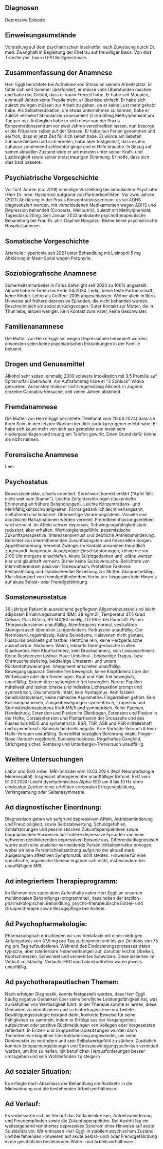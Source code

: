 ## Diagnosen 
Depressive Episode

## Einweisungsumstände 
Vorstellung auf dem psychiatrischen Inselnotfall nach Zuweisung durch Dr. med. Zwanghaft in Begleitung der Ehefrau auf freiwilliger Basis. Von dort Transfer per Taxi in UPD Bolligenstrasse.

## Zusammenfassung der Anamnese
Herr Eggli berichtete bei Aufnahme von Stress an seinem Arbeitsplatz. Er fühle sich seit Sommer überfordert, er müsse viele Überstunden machen und habe das Gefühl, dass er kaum Freizeit habe. Er habe seit Monaten, eventuell Jahren keine Freude mehr, er überlebe einfach. Er habe sich zuletzt zwingen müssen zur Arbeit zu gehen, da er keine Lust mehr gehabt habe. Als Selbstmedikation, um etwas unternehmen zu können, habe er zuletzt vermehrt Stimulanzien konsumiert (zirka 60mg Methylphenidat pro Tag per os). Anfänglich habe er sich diese von der Praxis Konzentrationszentrum vor zwei Jahren verschreiben lassen, nun besorge er die Präparate selbst auf der Strasse. Er habe nun Ferien genommen und sei froh, dass er jetzt Zeit für sich selbst habe. Er würde am liebsten zuhause bleiben und sich erholen, habe aber festgestellt, dass es ihm zuhause zunehmend schlechter ginge und er Hilfe brauche. In Bezug auf seinen aktuellen Zustand leide er am meisten unter seiner Kraft- und Lustlosigkeit sowie seiner meist traurigen Stimmung. Er hoffe, dass sich dies bald bessere.

## Psychiatrische Vorgeschichte
Vor fünf Jahren (ca. 2019) einmalige Vorstellung bei ambulantem Psychiater (Herr Dr. med. Hysterion) aufgrund von Partnerkonflikten.
Vor zwei Jahren (2021) Abklärung in der Praxis Konzentrationszentrum: es sei ADHS diagnostiziert worden, mit verschiedenen Medikamenten wegen ADHS und Depression behandelt (Concerta, Wellbutrin), zuletzt mit Methylphenidat, Tagesdosis 20mg. Seit Januar 2023 ambulante psychotherapeutische Behandlung bei Frau Dr. phil. Daphne Hörgutzu. Bisher keine psychiatrische Hospitalisationen.

## Somatische Vorgeschichte
Arterielle Hypertonie seit 2021 unter Behandlung mit Lisinopril 5 mg
Abklärung in Meer-Spital wegen Porphyrie.

## Soziobiografische Anamnese
Sicherheitsmitarbeiter in Firma Safenight seit 2020 zu 100% angestellt. Aktuell habe er Ferien bis Ende 04/2024. Ledig, keine feste Partnerschaft, keine Kinder. Lehre als Coiffeur 2005 abgeschlossen. Wohne allein in Bern. Hinweise auf frühere depressive Episoden, die nicht behandelt wurden. Beschreibt sich als sozial zurückgezogen. Guter Kontakt zur Mutter, die in Thun lebe, aktuell weniger. Kein Kontakt zum Vater, keine Geschwister.

## Familienanamnese
Die Mutter von Herrn Eggli sei wegen Depressionen behandelt worden, ansonsten seien keine psychiatrischen Erkrankungen in der Familie bekannt.

## Drogen und Genussmittel
Alkohol sehr selten, einmalig 2000 schwere Intoxikation mit 3.5 Promille auf Spitalnotfall überwacht. Am Aufnahmetag habe er "2 Schluck" Vodka getrunken. Ansonsten trinke er nicht regelmässig Alkohol. In Jugend einzelne Cannabis-Versuche, seit vielen Jahren abstinent.

## Fremdanamnese
Die Mutter von Herrn Eggli berichtete (Telefonat vom 20.04.2024) dass sie ihren Sohn in den letzten Wochen deutlich zurückgezogener erlebt habe. Er habe sich kaum mehr von sich aus gemeldet und meist sehr niedergeschlagen und traurig am Telefon gewirkt. Einen Grund dafür könne sie nicht nennen.

## Forensische Anamnese
Leer.

## Psychostatus
Bewusstseinsklar, allseits orientiert. Sprichwort korrekt erklärt ("Apfel fällt nicht weit vom Stamm"). Leichte Zeitgitterstörungen (lückenhafte Erinnerung an frühere Behandlungen). Leichte Konzentrations- und Merkfähigkeitsschwierigkeiten. Formalgedanklich leicht verlangsamt, zielführend und kohärent. Überwertige Verarmungsideen. Visuelle und akustische Halluzinationen werden verneint. Fremdbeeinflussungserleben wird verneint. Im Affekt schwer depressiv, Schwingungsfähigkeit stark reduziert, aber erhalten. Wertlosigkeitsgefühle, pessimistische Zukunftsperspektive. Interessensverlust und deutliche Antriebsminderung. Berichtet von intermittierenden Zukunftsängsten und finanziellen Sorgen. Appetitminderung. Verneint Zwänge. Im Kontakt ansonsten freundlich zugewandt, kooperativ. Ausgeprägte Einschlafstörungen, könne nie vor 2:00 Uhr morgens einschlafen.
Akute Suizidgedanken und -pläne werden klar und glaubhaft verneint. Bisher keine Suizidversuche. Berichtete von intermittierendem passiven Todeswunsch. Protektive Faktoren: Festanstellung und stabilisierender Beziehung zur Mutter. Absprachefähig. Klar distanziert von fremdgefährdendem Verhalten. Insgesamt kein Hinweis auf akute Selbst- oder Fremdgefährdung. 

## Somatoneurostatus
36-jähriger Patient in ausreichend gepflegtem Allgemeinzustand und leicht adipösem Ernährungszustand (BMI: 28 kg/m2), Temperatur 37.5 Grad Celsius, Puls 81/min, RR 140/80 mmHg, O2 99% bei Raumluft.
Pulmo: Thoraxexkursionen unauffällig. Atemfrequenz normal, vesikuläres Atemgeräusch über allen 
Lungenfeldern. Perkussion unauffällig.
Cor: Normokard, regelmässig. Keine Beinödeme, Halsvenen nicht gestaut. Fusspulse beidseits gut 
tastbar. Herztöne rein, keine Herzgeräusche auskultierbar.
Abdomen: Weich, lebhafte Darmgeräusche in allen Quadranten. Kein Klopfschmerz, kein 
Druckschmerz, kein Loslassschmerz. Keine Resistenzen tastbar.
Haut: Umbilical-, beidseitige Tragus- bzw. Ohrmuschelpiericing, beidseitige Unterarm- und untere Rückentättowierungen. Integument ansonsten unauffällig.
Bewegungsapparat: Gelenke frei beweglich, keine Klopfdolenz über der Wirbelsäule oder den Nierenlogen. Kopf und Hals frei beweglich, unauffällig. Extremitäten seitengleich frei beweglich.
  Neuro: Pupillen mittelweit und isokor, direkte und indirekte Lichtreaktion prompt und symmetrisch, 
Okulomotorik intakt, kein Nystagmus. Kein fazialer Sensibilitätsverlust, keine mimische Asymmetrie. Fingerreiben gehört. Kein Kulissenphänomen, Zungenbewegungen symmetrisch, Trapezius und Sternokleidomastoideus Kraft M5/5 und symmetrisch. Keine Paresen, Händedruck, Extension und Flexion im Ellenbogen, Extension und Flexion in der Hüfte, Dorsalextension und Plantarflexion der Grosszehe und des Fusses bds M5/5 und symmetrisch. BSR, TSR, ASR und PSR mittellebhaft und symmetrisch. Babinski beidseits negativ. Arm-Vorhalte-Versuch & Bein-Halte-Versuch unauffällig. Sensibilität bezüglich Berührung intakt. Finger-Nase-Versuch regelrecht, Eudiadochokinese.
Regelhaftes Gangbild, Strichgang sicher. Romberg und Unterberger-Tretversuch unauffällig. 

## Weitere Untersuchungen
Labor und EKG anbei.
MRI-Schädel vom 10.03.2024 (fecit Neuroradiologie Meeresspital): Insgesamt altersgerechter unauffälliger Befund.
EEG vom 01.03.2024: Leicht dysrhythmisches Alpha-EEG um 8 bis 10 Hz ohne eindeutige Zeichen einer erhöhten cerebralen Erregungsbildung, Verlangsamung oder Seitenasymmetrie.

## Ad diagnostischer Einordnung:
Diagnostisch gehen wir aufgrund depressivem Affekt, Antriebsminderung und Freudlosigkeit, sowie Selbstabwertung, Schuldgefühlen, Schlafstörungen und pessimistischen Zukunftsperspektiven sowie biographischen Hinweisen auf frühere depressive Episoden von einer schweren rezidivierenden depressiven Episode aus. Differentialdiagnostisch wurde auch eine unsicher-vermeidende Persönlichkeitsstruktur erwogen, wobei wir eine Persönlichkeitsstörung aufgrund der aktuell stark ausgeprägten affektiven Symptomatik nicht stellten. Hinweise für eine spezifische, organische Genese ergaben sich nicht, insbesondere bei unauffälligem MRI.

## Ad integriertem Therapieprogramm:
Im Rahmen des stationären Aufenthalts nahm Herr Eggli an unserem multimodalen Behandlungs-programm teil, dass neben der ärztlich-pharmakologischen Behandlung, psycho-therapeutische Einzel- und Gruppentherapie sowie Bezugspflege beinhaltete.

## Ad Psychopharmakologie:
Pharmakologisch entschieden wir uns Venlafaxin mit einer niedrigen Anfangsdosis von 37,5 mg pro Tag zu beginnen und bis zur Zieldosis von 75 mg pro Tag aufzudosieren. Während des Eindosierungsprozesses traten typische, aber tolerierbare Nebenwirkungen auf, darunter leichte Übelkeit, Kopfschmerzen, Schwindel und vermehrtes Schwitzen. Diese sistierten im Verlauf vollständig. Verlaufs-EKG und Laborkontrollen waren jeweils unauffällig.

## Ad psychotherapeutischen Themen:
Nach erfolgter Diagnostik, konnte festgestellt werden, dass Herr Eggli häufig negative Gedanken über seine berufliche Leistungsfähigkeit hat, was zu Gefühlen von Wertlosigkeit führt. In der Therapie konnte er lernen, diese Gedanken zu identifizieren und zu hinterfragen. Eine erarbeitete Bewältigungsstrategie bestand darin, konkrete Beweise für seine Fähigkeiten zu sammeln, indem er Erfolge aus der Vergangenheit aufzeichnet oder positive Rückmeldungen von Kollegen oder Vorgesetzten reflektiert. In Einzel- und Gruppentherapiesitzungen wurden dann Techniken wie kognitive Umstrukturierung angewendet, um seine Denkmuster zu verändern und sein Selbstwertgefühl zu stärken. Zusätzlich konnten Entspannungsübungen und Stressbewältigungstechniken vermittelt werden, um ihm zu helfen, mit beruflichen Herausforderungen besser umzugehen und sein Wohlbefinden zu steigern

## Ad sozialer Situation:
Es erfolgte nach Abschluss der Behandlung die Rückkehr in die Mietwohnung und die bestehenden Arbeitsverhältnisse.

## Ad Verlauf:
Es verbesserte sich im Verlauf das Gedankenkreisen, Antriebsminderung und Freudempfinden sowie die Zukunftsperspektive. Bei Austritt lag ein weitestgehend remittiertes depressives Syndrom ohne Hinweise auf akute Suizidalität vor. Wir entlassen Herr Eggli in stabilem psychischem Zustand und bei fehlenden Hinweisen auf akute Selbst- und/ oder Fremdgefährdung in die geschätzten bestehenden Wohn- und Arbeitsverhältnisse.

